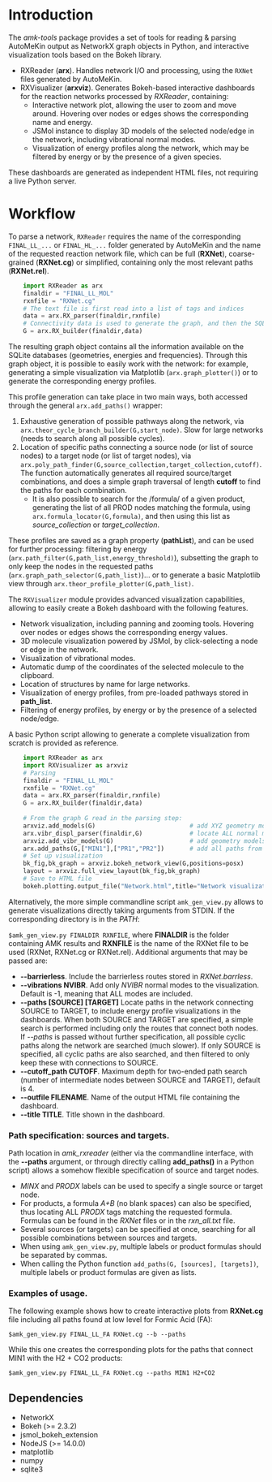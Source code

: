 # Introduction

The *amk-tools* package provides a set of tools for reading & parsing AutoMeKin output as NetworkX graph objects in Python, and interactive visualization tools based on the Bokeh library.

-   RXReader (**arx**). Handles network I/O and processing, using the `RXNet` files generated by AutoMeKin.
-   RXVisualizer (**arxviz**). Generates Bokeh-based interactive dashboards for the reaction networks processed by *RXReader*, containing:
    - Interactive network plot, allowing the user to zoom and move around. Hovering over nodes or edges shows the corresponding name and energy.
    - JSMol instance to display 3D models of the selected node/edge in the network, including vibrational normal modes.
    - Visualization of energy profiles along the network, which may be filtered by energy or by the presence of a given species.

These dashboards are generated as independent HTML files, not requiring a live Python server.

# Workflow
To parse a network, `RXReader` requires the name of the corresponding `FINAL_LL_...` or `FINAL_HL_...` folder generated by AutoMeKin and the name of the requested reaction network file, which can be full (**RXNet**), coarse-grained (**RXNet.cg**) or simplified, containing only the most relevant paths (**RXNet.rel**).
```python
    import RXReader as arx
    finaldir = "FINAL_LL_MOL"
    rxnfile = "RXNet.cg"
    # The text file is first read into a list of tags and indices
    data = arx.RX_parser(finaldir,rxnfile)
    # Connectivity data is used to generate the graph, and then the SQLite databases for transition states and minima are queried to recover all information
    G = arx.RX_builder(finaldir,data)
```
The resulting graph object contains all the information available on the SQLite databases (geometries, energies and frequencies). Through this graph object, it is possible to easily work with the network: for example, generating a simple visualization via Matplotlib (`arx.graph_plotter()`) or to generate the corresponding energy profiles.

This profile generation can take place in two main ways, both accessed through the general `arx.add_paths()` wrapper:
1. Exhaustive generation of possible pathways along the network, via `arx.theor_cycle_branch_builder(G,start_node)`. Slow for large networks (needs to search along all possible cycles).
2. Location of specific paths connecting a source node (or list of source nodes) to a target node (or list of target nodes), via `arx.poly_path_finder(G,source_collection,target_collection,cutoff)`. The function automatically generates all required source/target combinations, and does a simple graph traversal of length **cutoff** to find the paths for each combination.
   + It is also possible to search for the /formula/ of a given product, generating the list of all PROD nodes matching the formula, using `arx.formula_locator(G,formula)`, and then using this list as *source_collection* or *target_collection*. 
   
These profiles are saved as a graph property (**pathList**), and can be used for further processing: filtering by energy (`arx.path_filter(G,path_list,energy_threshold)`), subsetting the graph to only keep the nodes in the requested paths (`arx.graph_path_selector(G,path_list)`)... or to generate a basic Matplotlib view through `arx.theor_profile_plotter(G,path_list)`.

The `RXVisualizer` module provides advanced visualization capabilities, allowing to easily create a Bokeh dashboard with the following features.

-   Network visualization, including panning and zooming tools. Hovering over nodes or edges shows the corresponding energy values.
-   3D molecule visualization powered by JSMol, by click-selecting a node or edge in the network.
-   Visualization of vibrational modes.
-   Automatic dump of the coordinates of the selected molecule to the clipboard.
-   Location of structures by name for large networks.
-   Visualization of energy profiles, from pre-loaded pathways stored in **path_list**.
-   Filtering of energy profiles, by energy or by the presence of a selected node/edge.

A basic Python script allowing to generate a complete visualization from scratch is provided as reference.
``` python
    import RXReader as arx
    import RXVisualizer as arxviz
    # Parsing
    finaldir = "FINAL_LL_MOL"
    rxnfile = "RXNet.cg"
    data = arx.RX_parser(finaldir,rxnfile)
    G = arx.RX_builder(finaldir,data)
    
    # From the graph G read in the parsing step:
    arxviz.add_models(G)                          # add XYZ geometry models to the graph
    arx.vibr_displ_parser(finaldir,G)             # locate ALL normal modes and add them to the graph
    arxviz.add_vibr_models(G)                     # add geometry models to the graph
    arx.add_paths(G,["MIN1"],["PR1","PR2"])       # add all paths from MIN1 to PR1 and PR2
    # Set up visualization
    bk_fig,bk_graph = arxviz.bokeh_network_view(G,positions=posx)
    layout = arxviz.full_view_layout(bk_fig,bk_graph)
    # Save to HTML file
    bokeh.plotting.output_file("Network.html",title="Network visualization for MOL")
```

Alternatively, the more simple commandline script `amk_gen_view.py` allows to generate visualizations directly taking arguments from STDIN. If the corresponding directory is in the *PATH*:

`$amk_gen_view.py FINALDIR RXNFILE`, where **FINALDIR** is the folder containing AMK results and **RXNFILE** is the name of the RXNet file to be used (RXNet, RXNet.cg or RXNet.rel). Additional arguments that may be passed are:

- **--barrierless**. Include the barrierless routes stored in *RXNet.barrless*.
- **--vibrations NVIBR**. Add only *NVIBR* normal modes to the visualization. Default is -1, meaning that ALL modes are included.
- **--paths [SOURCE] [TARGET]** Locate paths in the network connecting SOURCE to TARGET, to include energy profile visualizations in the dashboards. When both SOURCE and TARGET are specified, a simple search is performed including only the routes that connect both nodes. If *--paths* is passed without further specification, all possible cyclic paths along the network are searched (much slower). If only SOURCE is specified, all cyclic paths are also searched, and then filtered to only keep these with connections to SOURCE.
- **--cutoff_path CUTOFF**. Maximum depth for two-ended path search (number of intermediate nodes between SOURCE and TARGET), default is 4.
- **--outfile FILENAME**. Name of the output HTML file containing the dashboard.
- **--title TITLE**. Title shown in the dashboard.

### Path specification: sources and targets.
Path location in *amk_rxreader* (either via the commandline interface, with the **--paths** argument, or through directly calling **add_paths()** in a Python script) allows a somehow flexible specification of source and target nodes.
+ *MINX* and *PRODX* labels can be used to specify a single source or target node.
+ For products, a formula *A+B* (no blank spaces) can also be specified, thus locating ALL *PRODX* tags matching the requested formula. Formulas can be found in the *RXNet* files or in the *rxn_all.txt* file.
+ Several sources (or targets) can be specified at once, searching for all possible combinations between sources and targets.
+ When using `amk_gen_view.py`, multiple labels or product formulas should be separated by commas.
+ When calling the Python function `add_paths(G, [sources], [targets])`, multiple labels or product formulas are given as lists.

### Examples of usage.
The following example shows how to create interactive plots from **RXNet.cg** file including all paths found at low level for Formic Acid (FA):

`$amk_gen_view.py FINAL_LL_FA RXNet.cg --b --paths`

While this one creates the corresponding plots for the paths that connect MIN1 with the H2 + CO2 products:

`$amk_gen_view.py FINAL_LL_FA RXNet.cg --paths MIN1 H2+CO2`

## Dependencies
+ NetworkX 
+ Bokeh (>= 2.3.2)
+ jsmol\_bokeh\_extension
+ NodeJS (>= 14.0.0)
+ matplotlib
+ numpy 
+ sqlite3


